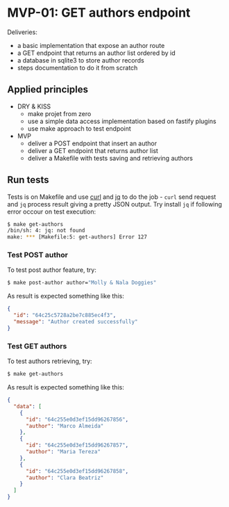 # MVP-01: GET authors endpoint

Deliveries:

 * a basic implementation that expose an author route
 * a GET endpoint that returns an author list ordered by id
 * a database in sqlite3 to store author records
 * steps documentation to do it from scratch

## Applied principles

 * DRY & KISS
   * make projet from zero
   * use a simple data access implementation based on fastify plugins
   * use make approach to test endpoint
 * MVP
   * deliver a POST endpoint that insert an author
   * deliver a GET endpoint that returns author list
   * deliver a Makefile with tests saving and retrieving authors

## Run tests

Tests is on Makefile and use [curl](https://curl.se/) and [jq](https://jqlang.github.io/jq/) to do the job - `curl` send request and `jq` process result giving a pretty JSON output. Try install `jq` if following error occour on test execution:

``` bash
$ make get-authors
/bin/sh: 4: jq: not found
make: *** [Makefile:5: get-authors] Error 127
```

### Test POST author

To test post author feature, try:

``` bash
$ make post-author author="Molly & Nala Doggies"
```

As result is expected something like this:

``` json
{
  "id": "64c25c5728a2be7c885ec4f3",
  "message": "Author created successfully"
}
```

### Test GET authors

To test authors retrieving, try:

``` bash
$ make get-authors
```

As result is expected something like this:

``` json
{
  "data": [
    {
      "id": "64c255e0d3ef15dd96267856",
      "author": "Marco Almeida"
    },
    {
      "id": "64c255e0d3ef15dd96267857",
      "author": "Maria Tereza"
    },
    {
      "id": "64c255e0d3ef15dd96267858",
      "author": "Clara Beatriz"
    }
  ]
}
```
